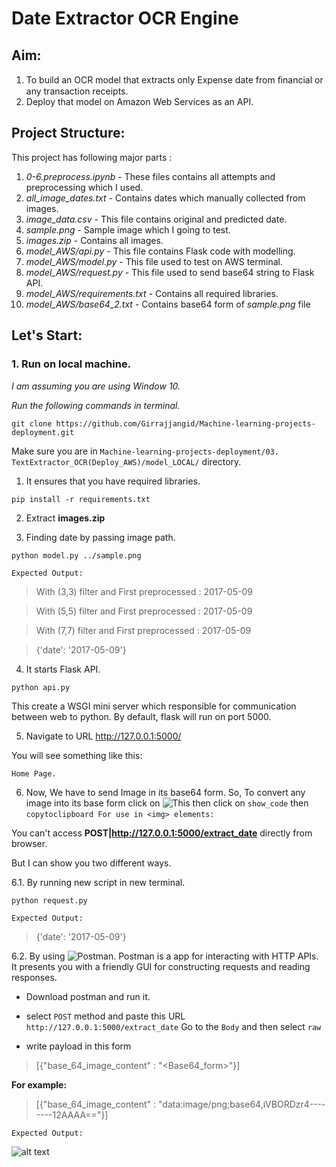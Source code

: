 # Date Extractor OCR Engine

## Aim: 
1. To build an OCR model that extracts only Expense date from ﬁnancial or any transaction receipts. 
2. Deploy that model on Amazon Web Services as an API.

## Project Structure:
This project has following major parts :

1. _0-6.preprocess.ipynb_ - These files contains all attempts and preprocessing which I used.
2. _all_image_dates.txt_ - Contains dates which manually collected from images.
3. _image_data.csv_ - This file contains original and predicted date.
4. _sample.png_ - Sample image which I going to test.
5. _images.zip_ - Contains all images.
6. _model_AWS/api.py_ - This file contains Flask code with modelling.
7. _model_AWS/model.py_ - This file used to test on AWS terminal.
8. _model_AWS/request.py_ - This file used to send base64 string to Flask API.
9. _model_AWS/requirements.txt_ - Contains all required libraries.
10. _model_AWS/base64_2.txt_ - Contains base64 form of *sample.png* file

## Let's Start:
### 1. Run on local machine.
*I am assuming you are using Window 10.*

*Run the following commands in terminal.*

```
git clone https://github.com/Girrajjangid/Machine-learning-projects-deployment.git
```

Make sure you are in `Machine-learning-projects-deployment/03. TextExtractor_OCR(Deploy_AWS)/model_LOCAL/` directory.

1. It ensures that you have required libraries.
```
pip install -r requirements.txt
```
2. Extract **images.zip**

3. Finding date by passing image path.
```
python model.py ../sample.png
```
`Expected Output:`
> With (3,3) filter and First preprocessed :  2017-05-09

> With (5,5) filter and First preprocessed :  2017-05-09

> With (7,7) filter and First preprocessed :  2017-05-09

> {'date': '2017-05-09'}

4. It starts Flask API.
```
python api.py
```
This create a WSGI mini server which responsible for communication between web to python.
By default, flask will run on port 5000.

5. Navigate to URL http://127.0.0.1:5000/

You will see something like this:

`Home Page.`


6. Now, We have to send Image in its base64 form. So, To convert any image into its base form click on ![This](https://www.base64-image.de/) then click on `show_code` then `copytoclipboard For use in <img> elements:`

You can't access **POST|http://127.0.0.1:5000/extract_date** directly from browser. 

But I can show you two different ways.

6.1. By running new script in new terminal.

```
python request.py
```

`Expected Output:`

> {'date': '2017-05-09'}

6.2. By using ![Postman](https://www.getpostman.com/). Postman is a app for interacting with HTTP APIs. It presents you with a friendly GUI for constructing requests and reading responses. 

* Download postman and run it.

* select `POST` method and paste this URL `http://127.0.0.1:5000/extract_date`
Go to the `Body` and then select `raw`

* write payload in this form 

>[{"base_64_image_content" : "<Base64_form>"}]

**For example:**

>[{"base_64_image_content" : "data:image/png;base64,iVBORDzr4--------12AAAA=="}]

`Expected Output:`

![alt text](https://github.com/Girrajjangid/Machine-learning-projects-deployment/tree/master/03.%20TextExtractor_OCR(Deploy_AWS)/utils/1.png)




